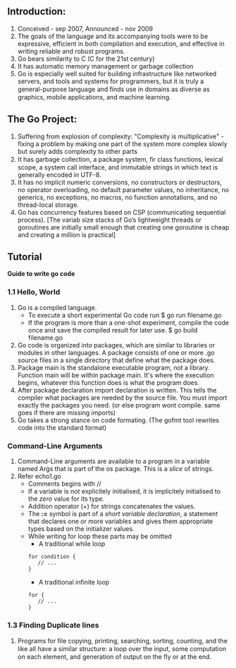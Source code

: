 ## Introduction:

1. Conceived - sep 2007, Announced - nov 2009
2. The goals of the language and its accompanying tools were to be expressive, efficient in both compilation and execution, and effective in writing reliable and robust programs.
3. Go bears similarity to C (C for the 21st century)
4. It has automatic memory management or garbage collection
5. Go is especially well suited for building infrastructure like networked servers, and tools and systems for programmers, but it is truly a general-purpose language and ﬁnds use in domains as diverse as graphics, mobile applications, and machine learning.

## The Go Project:
1. Suffering from explosion of complexity: "Complexity is multiplicative" - fixing a problem by making one part of the system more complex slowly but surely adds complexity to other parts
2. It has garbage collection, a package system, ﬁr class functions, lexical scope, a system call interface, and immutable strings in which text is generally encoded in UTF-8. 
3. It has no implicit numeric conversions, no constructors or destructors, no operator overloading, no default parameter values, no inheritance, no generics, no exceptions, no macros, no function annotations, and no thread-local storage.
4. Go has concurrency features  based on CSP (communicating sequential process). [The variab size stacks of Go’s lightweight threads or goroutines are initially small enough that creating one goroutine is cheap and creating a million is practical]

## Tutorial
**Guide to write go code**

### 1.1 Hello, World
1. Go is a compiled language.
	* To execute a short experimental Go code run $ go run filename.go
	* If the program is more than a one-shot experiment, compile the code once and save the compiled result for later use. $ go build filename.go
1. Go code is organized into packages, which are similar to libraries or modules in other languages. A package consists of one or more .go source files in a single directory that define what the package does.
1. Package main is the standalone executable program, not a library. Function main will be within package main. It's where the execution begins, whatever this function does is what the program does.
1. After package declaration import declaration is written. This tells the compiler what packages are needed by the source file. You must import exactly the packages you need. (or else program wont compile. same goes if there are missing imports)
1. Go takes a strong stance on code formating. (The gofmt tool rewrites code into the standard format)

### Command-Line Arguments
1. Command-Line arguments are available to a program in a variable named Args that is part of the os package. This is a *slice* of strings.
1. Refer echo1.go
	* Comments begins with //
	* If a variable is not explicitely initialised, it is implicitely initialised to the *zero* value for its type.
	* Addition operator (+) for strings concatenates the values.
	* The **:=** symbol is part of a *short variable declaration*, a statement that declares one or more variables and gives them appropriate types based on the initializer values.
	* While writing for loop these parts may be omitted
		* A traditional while loop
		```
		for condition {
		   // ...
		}
		```
		* A traditional infinite loop
		```
		for {
		   // ...
		}
		```
### 1.3 Finding Duplicate lines
1. Programs for ﬁle copying, printing, searching, sorting, counting, and the like all have a similar structure: a loop over the input, some computation on each element, and generation of output on the ﬂy or at the end.
